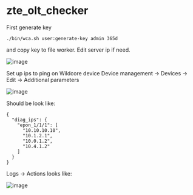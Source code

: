 # zte_olt_checker

First generate key
```
./bin/wca.sh user:generate-key admin 365d
```

and copy key to file worker. Edit server ip if need.

![image](https://github.com/dmrulg/zte_olt_checker/assets/29884923/ed2478ca-f172-4a41-a5ef-71a32388f19c)


Set up ips to ping on Wildcore device Device management -> Devices -> Edit -> Additional parameters 

![image](https://github.com/dmrulg/zte_olt_checker/assets/29884923/7f36956a-a58a-47a6-89b9-2a01af2485e5)

Should be look like:
```
{
  "diag_ips": {
    "epon_1/1/1": [
      "10.10.10.10",
      "10.1.2.1",
      "10.0.1.2",
      "10.4.1.2"
    ]
  }
}
```



Logs -> Actions looks like:

![image](https://github.com/dmrulg/zte_olt_checker/assets/29884923/a1631d51-30aa-418c-ad87-a9d100d08f6e)
